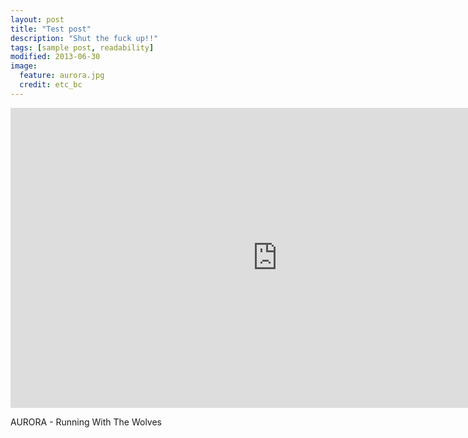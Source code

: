 ```yaml
---
layout: post
title: "Test post"
description: "Shut the fuck up!!"
tags: [sample post, readability]
modified: 2013-06-30
image:
  feature: aurora.jpg
  credit: etc_bc
---
```


<iframe width="854" height="480" src="https://www.youtube.com/embed/06ht9MyJLT4" frameborder="0" allowfullscreen></iframe>

AURORA - Running With The Wolves

